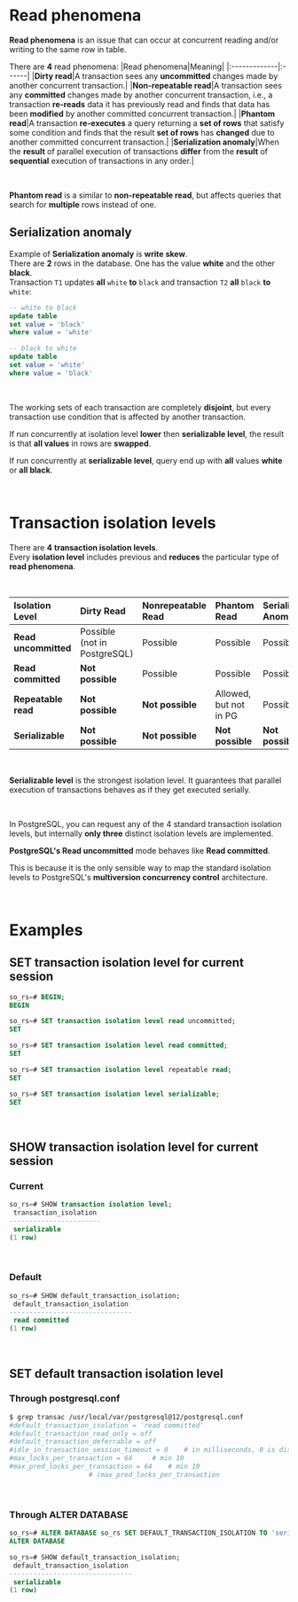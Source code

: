 # Read phenomena
**Read phenomena** is an issue that can occur at concurrent reading and/or writing to the same row in table.<br>

There are **4** read phenomena:
|Read phenomena|Meaning|
|:-------------|:------|
|**Dirty read**|A transaction sees any **uncommitted** changes made by another concurrent transaction.|
|**Non-repeatable read**|A transaction sees any **committed** changes made by another concurrent transaction, i.e., a transaction **re-reads** data it has previously read and finds that data has been **modified** by another committed concurrent transaction.|
|**Phantom read**|A transaction **re-executes** a query returning a **set of rows** that satisfy some condition and finds that the result **set of rows** has **changed** due to another committed concurrent transaction.|
|**Serialization anomaly**|When the **result** of parallel execution of transactions **differ** from the **result** of **sequential** execution of transactions in any order.|

<br>

**Phantom read** is a similar to **non-repeatable read**, but affects queries that search for **multiple** rows instead of one.<br>

## Serialization anomaly
Example of **Serialization anomaly** is **write skew**.<br>
There are **2** rows in the database. One has the value **white** and the other **black**.<br>
Transaction `T1` updates **all** `white` **to** `black` and transaction `T2` **all** `black` **to** `white`:
```sql
-- white to black
update table
set value = 'black'
where value = 'white'

-- black to white
update table
set value = 'white'
where value = 'black'
```

<br>

The working sets of each transaction are completely **disjoint**, but every transaction use condition that is affected by another transaction.<br>

If run concurrently at isolation level **lower** then **serializable level**, the result is that **all values** in rows are **swapped**.<br>

If run concurrently at **serializable level**, query end up with **all** values **white** or **all black**.

<br>

# Transaction isolation levels
There are **4** **transaction isolation levels**.<br>
Every **isolation level** includes previous and **reduces** the particular type of **read phenomena**.<br>

<br>

|Isolation Level|Dirty Read|Nonrepeatable Read|Phantom Read|Serialization Anomaly|
|:--------------|:---------|:-----------------|:-----------|:--------------------|
|**Read uncommitted**|Possible <br>(not in PostgreSQL)|Possible|Possible|Possible|
|**Read committed**|**Not possible**|Possible|Possible|Possible|
|**Repeatable read**|**Not possible**|**Not possible**|Allowed, but not in PG|Possible|
|**Serializable**|**Not possible**|**Not possible**|**Not possible**|**Not possible**|

<br>

**Serializable level** is the strongest isolation level. It guarantees that parallel execution of transactions behaves as if they get executed serially.<br>

<br>

In PostgreSQL, you can request any of the 4 standard transaction isolation levels, but internally **only three** distinct isolation levels are implemented.<br>

**PostgreSQL's Read uncommitted** mode behaves like **Read committed**.<br>

This is because it is the only sensible way to map the standard isolation levels to PostgreSQL's **multiversion concurrency control** architecture.

<br>

# Examples
## SET transaction isolation level for current session
```sql
so_rs=# BEGIN;
BEGIN

so_rs=# SET transaction isolation level read uncommitted;
SET

so_rs=# SET transaction isolation level read committed;
SET

so_rs=# SET transaction isolation level repeatable read;
SET

so_rs=# SET transaction isolation level serializable;
SET
```

<br>

## SHOW transaction isolation level for current session
### Current
```sql
so_rs=# SHOW transaction isolation level;
 transaction_isolation
-----------------------
 serializable
(1 row)
```

<br>

### Default
```sql
so_rs=# SHOW default_transaction_isolation;
 default_transaction_isolation
-------------------------------
 read committed
(1 row)
```

<br>

## SET default transaction isolation level
### Through postgresql.conf
```sh
$ grep transac /usr/local/var/postgresql@12/postgresql.conf
#default_transaction_isolation = 'read committed'
#default_transaction_read_only = off
#default_transaction_deferrable = off
#idle_in_transaction_session_timeout = 0	# in milliseconds, 0 is disabled
#max_locks_per_transaction = 64		# min 10
#max_pred_locks_per_transaction = 64	# min 10
					# (max_pred_locks_per_transaction
```

<br>

### Through ALTER DATABASE
```sql
so_rs=# ALTER DATABASE so_rs SET DEFAULT_TRANSACTION_ISOLATION TO 'serializable';
ALTER DATABASE

so_rs=# SHOW default_transaction_isolation;
 default_transaction_isolation
-------------------------------
 serializable
(1 row)
```